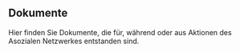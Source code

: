 ## Dokumente
Hier finden Sie Dokumente, die für, während oder aus Aktionen des Asozialen Netzwerkes entstanden sind.
